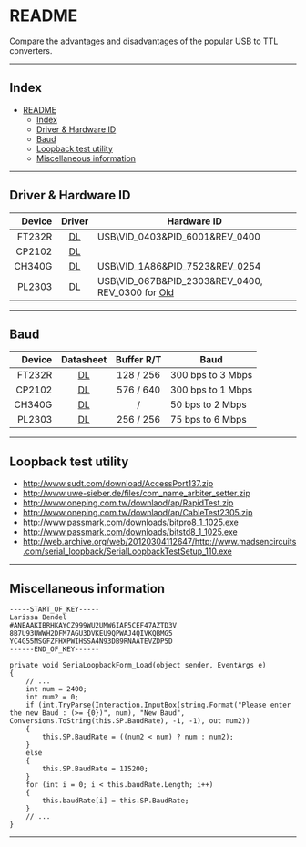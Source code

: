 
README
===========================
Compare the advantages and disadvantages of the popular USB to TTL converters.

****

## Index
- [README](#readme)
	- [Index](#index)
	- [Driver & Hardware ID](#driver--hardware-id)
	- [Baud](#baud)
	- [Loopback test utility](#loopback-test-utility)
	- [Miscellaneous information](#miscellaneous-information)

****

## Driver & Hardware ID
| Device |   Driver    | Hardware ID
|-------:|:-----------:|-------
| FT232R | [DL][DL_FT] | USB\VID_0403&PID_6001&REV_0400
| CP2102 | [DL][DL_CP] |
| CH340G | [DL][DL_CH] | USB\VID_1A86&PID_7523&REV_0254
| PL2303 | [DL][DL_PL] | USB\VID_067B&PID_2303&REV_0400, REV_0300 for [Old][OLD]

[DL_FT]: http://www.ftdichip.com/Drivers/CDM/CDM%20v2.12.28%20WHQL%20Certified.zip
[DL_CP]: http://www.silabs.com/documents/public/software/CP2102_Universal_Windows_Driver.zip
[DL_CH]: http://www.wch.cn/downloads/file/5.html
[DL_PL]: http://www.prolific.com.tw/UserFiles/files/PL2303_Prolific_DriverInstaller_v1200.zip
[OLD]:   http://fen.home.pl/pub/sterowniki/Unitek/Y-105/PL2303_Prolific_DriverInstaller_v1417.zip
[ORG]:   http://web.archive.org/web/20120201222623/http://www.prolific.com.tw/support/files//IO%20Cable/PL-2303/Drivers%20-%20Generic/Windows/allinone/PL2303_Prolific_DriverInstaller_v1417.zip

****

## Baud
| Device |  Datasheet  | Buffer  R/T | Baud
|-------:|:-----------:|:-----------:|--------
| FT232R | [DL][DS_FT] |  128 / 256  | 300 bps to 3 Mbps
| CP2102 | [DL][DS_CP] |  576 / 640  | 300 bps to 1 Mbps
| CH340G | [DL][DS_CH] |      /      |  50 bps to 2 Mbps
| PL2303 | [DL][DS_PL] |  256 / 256  |  75 bps to 6 Mbps

[DS_FT]: https://www.ftdichip.com/Support/Documents/DataSheets/ICs/DS_FT232R.pdf
[DS_CP]: https://www.silabs.com/documents/public/data-sheets/CP2102-9.pdf
[DS_CH]: http://wch-ic.com/downfile/79
[DS_PL]: http://www.mpja.com/download/pl2303hxreva_v1.6.pdf

****

## Loopback test utility
* http://www.sudt.com/download/AccessPort137.zip
* http://www.uwe-sieber.de/files/com_name_arbiter_setter.zip
* http://www.oneping.com.tw/downlaod/ap/RapidTest.zip
* http://www.oneping.com.tw/downlaod/ap/CableTest2305.zip
* http://www.passmark.com/downloads/bitpro8_1_1025.exe
* http://www.passmark.com/downloads/bitstd8_1_1025.exe
* http://web.archive.org/web/20120304112647/http://www.madsencircuits.com/serial_loopback/SerialLoopbackTestSetup_110.exe

****

## Miscellaneous information
```
-----START_OF_KEY-----
Larissa Bendel
#ANEAAKIBRHKAYCZ999WU2UMW6IAF5CEF47AZTD3V
8B7U93UWWH2DFM7AGU3DVKEU9QPWAJ4QIVKQBMG5
YC4G55MSGFZFHXPWIHSSA4N93DB9RNAATEVZDP5D
------END_OF_KEY------
```
```
private void SeriaLoopbackForm_Load(object sender, EventArgs e)
{
    // ...
	int num = 2400;
	int num2 = 0;
	if (int.TryParse(Interaction.InputBox(string.Format("Please enter the new Baud : (>= {0})", num), "New Baud", Conversions.ToString(this.SP.BaudRate), -1, -1), out num2))
	{
		this.SP.BaudRate = ((num2 < num) ? num : num2);
	}
	else
	{
		this.SP.BaudRate = 115200;
	}
	for (int i = 0; i < this.baudRate.Length; i++)
	{
		this.baudRate[i] = this.SP.BaudRate;
	}
	// ...
}
```

****
